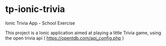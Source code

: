 # tp-ionic-trivia
Ionic Trivia App - School Exercise  

This project is a Ionic application aimed at playing a little Trivia game, using the open trivia api ( https://opentdb.com/api_config.php )
